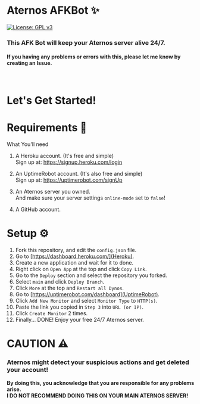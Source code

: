 # Aternos AFKBot ✨  
[![License: GPL v3](https://img.shields.io/badge/License-GPLv3-blue.svg)](/LICENSE)  
### This AFK Bot will keep your Aternos server alive 24/7.
#### If you having any problems or errors with this, please let me know by creating an Issue.  
<br/>

# Let's Get Started!
# Requirements 🎒
What You'll need

1. A Heroku account. (It's free and simple)  
	Sign up at: https://signup.heroku.com/login

2. An UptimeRobot account. (It's also free and simple)  
	Sign up at: https://uptimerobot.com/signUp

2. An Aternos server you owned.  
	And make sure your server settings ``online-mode`` set to ``false``!
3. A GitHub account.


# Setup ⚙
1. Fork this repository, and edit the ``config.json`` file.
2. Go to [https://dashboard.heroku.com/](Heroku).
3. Create a new application and wait for it to done.
4. Right click on ``Open App`` at the top and click ``Copy Link``.
5. Go to the ``Deploy`` section and select the repository you forked.
6. Select ``main`` and click ``Deploy Branch``.
7. Click ``More`` at the top and ``Restart all Dynos``.
8. Go to [https://uptimerobot.com/dashboard](UptimeRobot).
9. Click ``Add New Monitor`` and select ``Monitor Type`` to ``HTTP(s)``.
10. Paste the link you copied in ``Step 3`` into ``URL (or IP)``.
11. Click ``Create Monitor`` 2 times.
12. Finally... DONE! Enjoy your free 24/7 Aternos server.


# CAUTION ⚠
### Aternos might detect your suspicious actions and get deleted your account!  
**By doing this, you acknowledge that you are responsible for any problems arise.**  
**I DO NOT RECOMMEND DOING THIS ON YOUR MAIN ATERNOS SERVER!**
